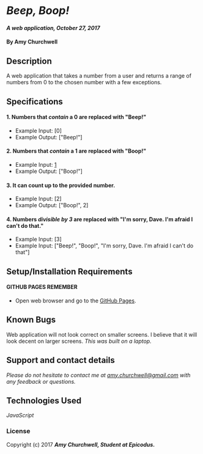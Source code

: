# _Beep, Boop!_

#### _A web application, October 27, 2017_

#### By Amy Churchwell

## Description

A web application that takes a number from a user and returns a range of numbers from 0 to the chosen number with a few exceptions.

## Specifications

#### 1. Numbers that *contain* a 0 are replaced with "Beep!"

* Example Input: [0]
* Example Output: ["Beep!"]

#### 2. Numbers that *contain* a 1 are replaced with "Boop!"

* Example Input: [1]
* Example Output: ["Boop!"]


#### 3. It can count up to the provided number.

* Example Input: [2]
* Example Output: ["Boop!", 2]

#### 4. Numbers _divisible by 3_ are replaced with "I'm sorry, Dave. I'm afraid I can't do that."

* Example Input: [3]
* Example Input: ["Beep!", "Boop!", "I'm sorry, Dave. I'm afraid I can't do that"]

## Setup/Installation Requirements

#### GITHUB PAGES REMEMBER
* Open web browser and go to the [GitHub Pages][1].

[1]: https://amychurchwell.github.io/beep-boop/index.html "GitHub Pages"

## Known Bugs

Web application will not look correct on smaller screens.
I believe that it will look decent on larger screens.
_This was built on a laptop._

## Support and contact details

_Please do not hesitate to contact me at amy.churchwell@gmail.com with any feedback or questions._

## Technologies Used

_JavaScript_

### License

Copyright (c) 2017 **_Amy Churchwell, Student at Epicodus._**
